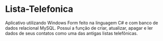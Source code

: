# Lista-Telefonica
Aplicativo utilizando Windows Form feito na linguagem C# e com banco de dados relacional MySQL.
Possuí a função de criar, atualizar, apagar e ler dados de seus contatos como uma das antigas listas telefônicas.
